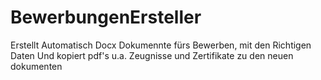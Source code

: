 # BewerbungenErsteller
Erstellt Automatisch Docx Dokumennte fürs Bewerben, mit den Richtigen Daten Und kopiert pdf's u.a. Zeugnisse und Zertifikate zu den neuen dokumenten

